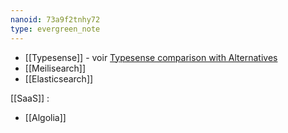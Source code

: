```yaml
---
nanoid: 73a9f2tnhy72
type: evergreen_note
---
```

- [[Typesense]] - voir [Typesense comparison with Alternatives](https://typesense.org/docs/overview/comparison-with-alternatives.html)
- [[Meilisearch]]
- [[Elasticsearch]]

[[SaaS]] :

- [[Algolia]]
